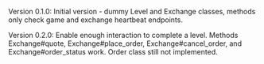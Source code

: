 Version 0.1.0: Initial version - dummy Level and Exchange classes, methods only check game and exchange heartbeat endpoints.

Version 0.2.0: Enable enough interaction to complete a level. Methods Exchange#quote, Exchange#place_order, Exchange#cancel_order, and Exchange#order_status work. Order class still not implemented.